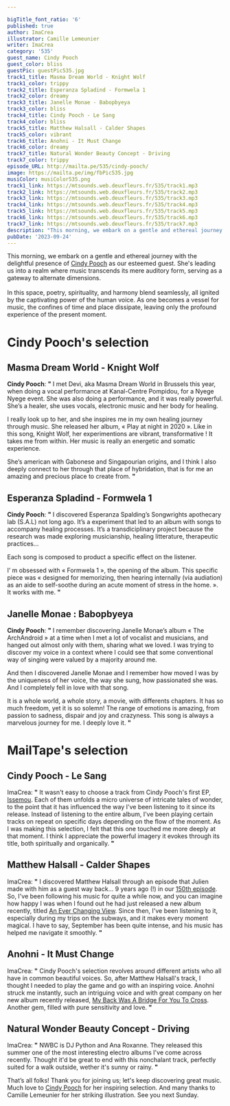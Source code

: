 ```yaml
---

bigTitle_font_ratio: '6'
published: true
author: ImaCrea
illustrator: Camille Lemeunier
writer: ImaCrea
category: '535'
guest_name: Cindy Pooch
guest_color: bliss
guestPic: guestPic535.jpg
track1_title: Masma Dream World - Knight Wolf
track1_color: trippy
track2_title: Esperanza Spladind - Formwela 1
track2_color: dreamy
track3_title: Janelle Monae - Babopbyeya
track3_color: bliss
track4_title: Cindy Pooch - Le Sang
track4_color: bliss
track5_title: Matthew Halsall - Calder Shapes
track5_color: vibrant
track6_title: Anohni - It Must Change
track6_color: dreamy
track7_title: Natural Wonder Beauty Concept - Driving
track7_color: trippy
episode_URL: http://mailta.pe/535/cindy-pooch/
image: https://mailta.pe/img/fbPic535.jpg
musiColor: musiColor535.png
track1_link: https://mtsounds.web.deuxfleurs.fr/535/track1.mp3
track2_link: https://mtsounds.web.deuxfleurs.fr/535/track2.mp3
track3_link: https://mtsounds.web.deuxfleurs.fr/535/track3.mp3
track4_link: https://mtsounds.web.deuxfleurs.fr/535/track4.mp3
track5_link: https://mtsounds.web.deuxfleurs.fr/535/track5.mp3
track6_link: https://mtsounds.web.deuxfleurs.fr/535/track6.mp3
track7_link: https://mtsounds.web.deuxfleurs.fr/535/track7.mp3
description: "This morning, we embark on a gentle and ethereal journey with the delightful presence of Cindy Pooch as our esteemed guest. She's leading us into a realm where music transcends its mere auditory form, serving as a gateway to alternate dimensions.\tIn this space, poetry, spirituality, and harmony blend seamlessly, all ignited by the captivating power of the human voice. As one becomes a vessel for music, the confines of time and place dissipate, leaving only the profound experience of the present moment."
pubDate: '2023-09-24'
---
```


This morning, we embark on a gentle and ethereal journey with the delightful presence of [Cindy Pooch](https://cindypooch.bandcamp.com/album/issemou) as our esteemed guest. She's leading us into a realm where music transcends its mere auditory form, serving as a gateway to alternate dimensions.
<br><br>
In this space, poetry, spirituality, and harmony blend seamlessly, all ignited by the captivating power of the human voice. As one becomes a vessel for music, the confines of time and place dissipate, leaving only the profound experience of the present moment.


# Cindy Pooch's selection

## Masma Dream World - Knight Wolf

**Cindy Pooch**:  **"**  I met Devi, aka Masma Dream World in Brussels this year, when doing a vocal performance at Kanal-Centre Pompidou, for a Nyege Nyege event. She was also doing a performance, and it was really powerful. She’s a healer, she uses vocals, electronic music and her body for healing.

I really look up to her, and she inspires me in my own healing journey through music. She released her album, « Play at night in 2020 ». Like in this song, Knight Wolf, her experimentions are vibrant, transformative ! It takes me from within. Her music is really an energetic and somatic experience.

She’s american with Gabonese and Singapourian origins, and I think I also deeply connect to her through that place of hybridation, that is for me an amazing and precious place to create from.
  **"**  

## Esperanza Spladind - Formwela 1

**Cindy Pooch**:  **"**  I discovered Esperanza Spalding’s Songwrights apothecary lab (S.A.L) not long ago. It’s a experiment that led to an album with songs to accompany healing processes. It’s a transdiciplinary project because the research was made exploring musicianship, healing litterature, therapeutic practices...

Each song is composed to product a specific effect on the listener.

I’ m obsessed with « Formwela 1 », the opening of the album. This specific piece was « designed for memorizing, then hearing internally (via audiation) as an aide to self-soothe during an acute moment of stress in the home. ». It works with me.
  **"**  

## Janelle Monae : Babopbyeya

**Cindy Pooch**:  **"**  I remember discovering Janelle Monae’s album « The ArchAndroid » at a time when I met a lot of vocalist and musicians, and hanged out almost only with them, sharing what we loved. I was trying to discover my voice in a context where I could see that some conventional way of singing were valued by a majority around me.

And then I discovered Janelle Monae and I remember how moved I was by the uniqueness of her voice, the way she sung, how passionated she was. And I completely fell in love with that song.

It is a whole world, a whole story, a movie, with differents chapters. It has so much freedom, yet it is so solemn! The range of emotions is amazing, from passion to sadness, dispair and joy and crazyness. This song is always a marvelous journey for me. I deeply love it.  **"**  

# MailTape's selection

## Cindy Pooch - Le Sang

ImaCrea:  **"**  It wasn't easy to choose a track from Cindy Pooch's first EP, [Issemou](https://cindypooch.bandcamp.com/album/issemou). Each of them unfolds a micro universe of intricate tales of wonder, to the point that it has influenced the way I've been listening to it since its release. Instead of listening to the entire album, I've been playing certain tracks on repeat on specific days depending on the flow of the moment. As I was making this selection, I felt that this one touched me more deeply at that moment. I think I appreciate the powerful imagery it evokes through its title, both spiritually and organically.  **"**  

## Matthew Halsall - Calder Shapes

ImaCrea:  **"**  I discovered Matthew Halsall through an episode that Julien made with him as a guest way back... 9 years ago (!) in our [150th episode](https://www.mailta.pe/150/matthew-halsall/). So, I've been following his music for quite a while now, and you can imagine how happy I was when I found out he had just released a new album recently, titled [An Ever Changing View](https://matthewhalsall.bandcamp.com/album/an-ever-changing-view). Since then, I've been listening to it, especially during my trips on the subways, and it makes every moment magical. I have to say, September has been quite intense, and his music has helped me navigate it smoothly.  **"**  

## Anohni - It Must Change

ImaCrea:  **"**  Cindy Pooch's selection revolves around different artists who all have in common beautiful voices. So, after Matthew Halsall's track, I thought I needed to play the game and go with an inspiring voice. Anohni struck me instantly, such an intriguing voice and with great company on her new album recently released, [My Back Was A Bridge For You To Cross](https://anohni.bandcamp.com/album/my-back-was-a-bridge-for-you-to-cross-2). Another gem, filled with pure sensitivity and love.  **"**  

## Natural Wonder Beauty Concept - Driving

ImaCrea:  **"**  NWBC is DJ Python and Ana Roxanne. They released this summer one of the most interesting electro albums I've come across recently. Thought it'd be great to end with this nonchalant track, perfectly suited for a walk outside, wether it's sunny or rainy.  **"**  

That’s all folks! Thank you for joining us; let's keep discovering great music. Much love to [Cindy Pooch](https://cindypooch.bandcamp.com/album/issemou) for her inspiring selection. And many thanks to Camille Lemeunier for her striking illustration. See you next Sunday.
